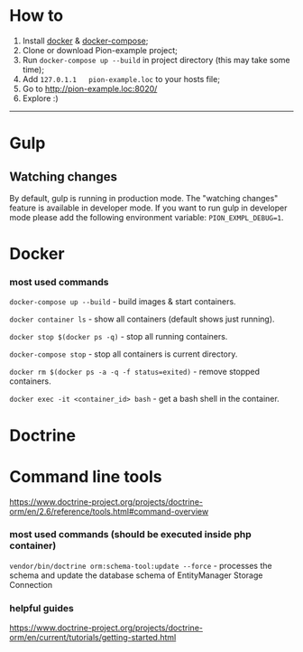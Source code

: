 # How to
1. Install [docker](https://www.digitalocean.com/community/tutorials/how-to-install-and-use-docker-on-ubuntu-16-04) & [docker-compose](https://www.digitalocean.com/community/tutorials/how-to-install-docker-compose-on-ubuntu-16-04#);
2. Clone or download Pion-example project;
3. Run `docker-compose up --build` in project directory (this may take some time);
4. Add `127.0.1.1	pion-example.loc` to your hosts file;
5. Go to http://pion-example.loc:8020/
6. Explore :)


---


# Gulp
## Watching changes
By default, gulp is running in production mode. The "watching changes" feature is available in developer mode.
If you want to run gulp in developer mode please add the following environment variable: `PION_EXMPL_DEBUG=1`.


# Docker
### most used commands
`docker-compose up --build` - build images & start containers.

`docker container ls` - show all containers (default shows just running).

`docker stop $(docker ps -q)` - stop all running containers.

`docker-compose stop` - stop all containers is current directory.

`docker rm $(docker ps -a -q -f status=exited)` - remove stopped containers.

`docker exec -it <container_id> bash` - get a bash shell in the container.


# Doctrine
# Command line tools
https://www.doctrine-project.org/projects/doctrine-orm/en/2.6/reference/tools.html#command-overview

### most used commands (should be executed inside php container)
`vendor/bin/doctrine orm:schema-tool:update --force` - processes the schema and update the database schema of EntityManager Storage Connection

### helpful guides
https://www.doctrine-project.org/projects/doctrine-orm/en/current/tutorials/getting-started.html